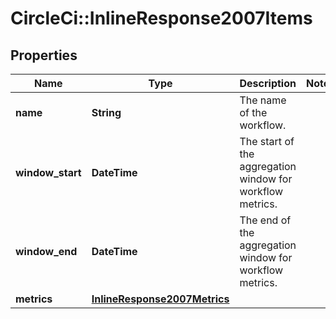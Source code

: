 # CircleCi::InlineResponse2007Items

## Properties
Name | Type | Description | Notes
------------ | ------------- | ------------- | -------------
**name** | **String** | The name of the workflow. | 
**window_start** | **DateTime** | The start of the aggregation window for workflow metrics. | 
**window_end** | **DateTime** | The end of the aggregation window for workflow metrics. | 
**metrics** | [**InlineResponse2007Metrics**](InlineResponse2007Metrics.md) |  | 

